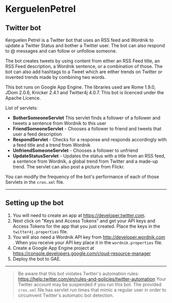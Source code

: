 # KerguelenPetrel
## Twitter bot

Kerguelen Petrel is a Twitter bot that uses an RSS feed and Wordnik to update a Twitter Status and bother a Twitter user. The bot can also respond to @ messages and can follow or unfollow someone.

The bot creates tweets by using content from either an RSS Feed title, an RSS Feed description, a Wordnik sentence, or a combination of those. The bot can also add hashtags to a Tweet which are either trends on Twitter or invented trends made by combining two words.

This bot runs on Google App Engine. The libraries used are Rome 1.9.0, JDom 2.0.6, Knicker 2.4.1 and Twitter4j 4.0.7. This bot is licenced under the Apache Licence.

List of servlets:

  - **BotherSomeoneServlet** This servlet finds a follower of a follower and tweets a sentence from Wordnik to this user
  - **FriendSomeoneServlet** - Chooses a follower to friend and tweets that user a feed description
  - **RespondServlet** - Checks for a response and responds accordingly with a feed title and a trend from Wordnik
  - **UnfriendSomeoneServlet** - Chooses a follower to unfriend
  - **UpdateStatusServlet** - Updates the status with a title from an RSS feed, a sentence from Wordnik, a global trend from Twitter and a made-up trend. The servlet can also post a picture from Flickr.

You can modify the frequency of the bot's performance of each of those Servlets in the `cron.xml` file.

----------
 
 ## Setting up the bot
1. You will need to create an app at https://developer.twitter.com. 
2. Next click on "Keys and Access Tokens" and get your API keys and Access Tokens for the app that you just created. Place the keys in the `twitter4j.properties` file.
3. You will also need a Wordnik API key from http://developer.wordnik.com . When you receive your API key place it in the `wordnik.properties` file.
4. Create a Google App Engine project at https://console.developers.google.com/cloud-resource-manager 
5. Deploy the bot to GAE.

----------

> Be aware that this bot violates Twitter's automation rules: 
> https://help.twitter.com/en/rules-and-policies/twitter-automation
> Your Twitter account may be suspended if you run this bot. 
> The provided `cron.xml` file has servlet run times that mimic a regular user in order to circumvent Twitter's automatic bot detection.
